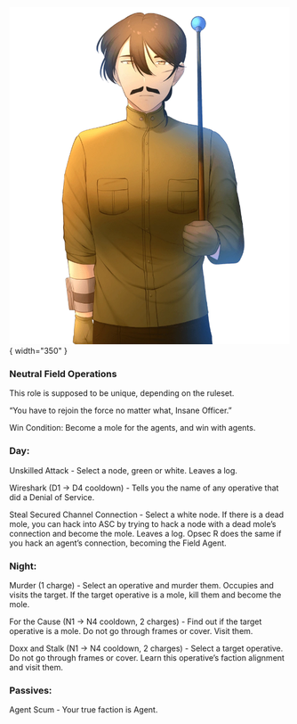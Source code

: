 ![insaneofficer.png](Images/insaneofficer.png){ width="350" }

### **Neutral Field Operations**

This role is supposed to be unique, depending on the ruleset.

“You have to rejoin the force no matter what, Insane Officer.”

Win Condition: Become a mole for the agents, and win with agents.

### **Day:**

Unskilled Attack - Select a node, green or white. Leaves a log.

Wireshark (D1 -> D4 cooldown) - Tells you the name of any operative that did a Denial of Service.

Steal Secured Channel Connection - Select a white node. If there is a dead mole, you can hack into ASC by trying to hack a node with a dead mole’s connection and become the mole. Leaves a log. Opsec R does the same if you hack an agent’s connection, becoming the Field Agent.

### **Night:**

Murder (1 charge) - Select an operative and murder them. Occupies and visits the target. If the target operative is a mole, kill them and become the mole.

For the Cause (N1 -> N4 cooldown, 2 charges) - Find out if the target operative is a mole. Do not go through frames or cover. Visit them.

Doxx and Stalk (N1 -> N4 cooldown, 2 charges) - Select a target operative. Do not go through frames or cover. Learn this operative’s faction alignment and visit them.

### **Passives:**

Agent Scum - Your true faction is Agent.